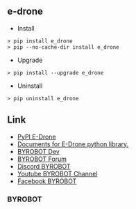 ## e-drone


* Install
```
> pip install e_drone
> pip --no-cache-dir install e_drone
```

* Upgrade
```
> pip install --upgrade e_drone
```

* Uninstall
```
> pip uninstall e_drone
```



## Link

* [PyPI E-Drone](https://pypi.org/project/e-drone/)
* [Documents for E-Drone python library.](https://byrobot.github.io/documents/kr/products/e_drone/library/python/e_drone/)
* [BYROBOT Dev](http://dev.byrobot.co.kr/)
* [BYROBOT Forum](https://groups.google.com/d/forum/byrobot)
* [Discord BYROBOT](https://discord.gg/UVVJMye)
* [Youtube BYROBOT Channel](https://www.youtube.com/user/BYROBOTCO)
* [Facebook BYROBOT](https://www.facebook.com/Byrobot.Drones)


### BYROBOT

